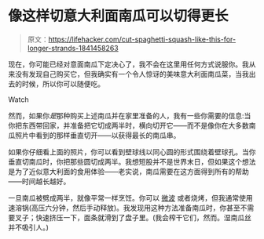 # 像这样切意大利面南瓜可以切得更长

> 原文：<https://lifehacker.com/cut-spaghetti-squash-like-this-for-longer-strands-1841458263>

现在，你可能已经对意面南瓜下定决心了，我不会在这里用任何方式说服你。我从来没有发现自己购买它，但我确实有一个令人惊讶的美味意大利面南瓜菜，当我出去的时候，所以你可以随便吃。

Watch

然而，如果你*是*那种购买上述南瓜并在家里准备的人，我有一些你需要的信息:当你把东西带回家，并准备把它切成两半时，横向切开它——而不是像你在大多数南瓜照片中看到的那样垂直切开——以获得最长的南瓜串。

如果你仔细看上面的照片，你可以看到壁球线以同心圆的形式围绕着壁球孔。当你垂直切南瓜时，你把那些圆切成两半。我想短股并不是世界末日，但如果这个想法是为了近似意大利面的食用体验——老实说，南瓜需要在这方面得到所有的帮助——时间越长越好。

一旦南瓜被劈成两半，就像平常一样烹饪。你可以 [微波](https://lifehacker.com/microwave-a-complete-spaghetti-squash-dinner-in-15-minu-1732137279) 或者烧烤，但我通常使用速溶锅(高压六分钟，然后手动释放)。我发现用这种方法准备南瓜时，你甚至不需要叉子；快速挤压一下，面条就滑到了盘子里。(我会榨干它们，然而。湿南瓜丝并不吸引人。)
